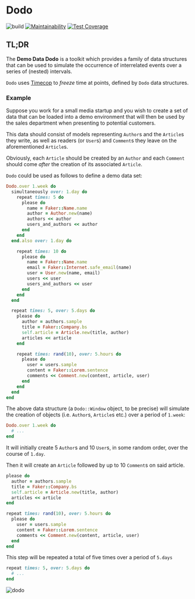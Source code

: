 # Dodo


![build](https://travis-ci.org/TomFinill/dodo.svg?branch=master) [![Maintainability](https://api.codeclimate.com/v1/badges/42198ebf17bf127e0da6/maintainability)](https://codeclimate.com/github/TomFinill/dodo/maintainability) [![Test Coverage](https://api.codeclimate.com/v1/badges/42198ebf17bf127e0da6/test_coverage)](https://codeclimate.com/github/TomFinill/dodo/test_coverage)

## TL;DR

The **Demo Data Dodo** is a toolkit which provides a 
family of data structures that can be used to simulate the occurrence of 
interrelated events over a series of (nested) intervals.

`Dodo` uses [Timecop](https://github.com/travisjeffery/timecop) to _freeze_ 
time at points, defined by `Dodo` data structures.

### Example

Suppose you work for a small media startup and you wish to create a set of data
that can be loaded into a demo environment that will then be used by the sales 
department when presenting to potential customers.

This data should consist of models representing `Author`s and the `Article`s they 
write, as well as readers (or `User`s) and `Comment`s they leave on the 
aforementioned `Article`s.

Obviously, each `Article` should be created by an `Author` and each `Comment` 
should come _after_ the creation of its associated `Article`.

`Dodo` could be used as follows to define a demo data set:

```ruby
Dodo.over 1.week do
  simultaneously over: 1.day do
    repeat times: 5 do
      please do
        name = Faker::Name.name
        author = Author.new(name)
        authors << author
        users_and_authors << author
      end
    end
  end.also over: 1.day do

    repeat times: 10 do
      please do
        name = Faker::Name.name
        email = Faker::Internet.safe_email(name)
        user = User.new(name, email)
        users << user
        users_and_authors << user
      end
    end
  end

  repeat times: 5, over: 5.days do
    please do
      author = authors.sample
      title = Faker::Company.bs
      self.article = Article.new(title, author)
      articles << article
    end

    repeat times: rand(10), over: 5.hours do
      please do
        user = users.sample
        content = Faker::Lorem.sentence
        comments << Comment.new(content, article, user)
      end
    end
  end
end
```
 
The above data structure (a `Dodo::Window` object, to be precise) will 
simulate the creation of objects (i.e. `Author`s, `Article`s etc.) over a
period of `1.week`:

```ruby
Dodo.over 1.week do
  # ... 
end
```

It will initially create 5 `Author`s and 10 `User`s, in some random order,
over the course of `1.day`. 

Then it will create an `Article` followed by up to 10 `Comment`s on said article.

```ruby
please do
  author = authors.sample
  title = Faker::Company.bs
  self.article = Article.new(title, author)
  articles << article
end

repeat times: rand(10), over: 5.hours do
  please do
    user = users.sample
    content = Faker::Lorem.sentence
    comments << Comment.new(content, article, user)
  end
end
```

This step will be repeated a total of five times over a period of
`5.days`

```ruby
repeat times: 5, over: 5.days do
  # ...  
end
```

![dodo](https://upload.wikimedia.org/wikipedia/commons/thumb/b/bf/Dodo_%28PSF%29.png/203px-Dodo_%28PSF%29.png)
